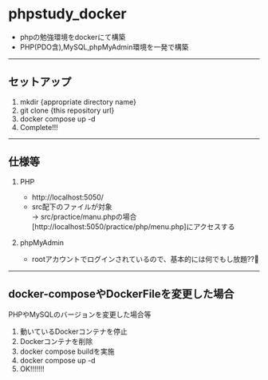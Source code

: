 # phpstudy_docker
- phpの勉強環境をdockerにて構築
- PHP(PDO含),MySQL,phpMyAdmin環境を一発で構築
---

## セットアップ
1. mkdir {appropriate directory name}
2. git clone {this repository url}
3. docker compose up -d
4. Complete!!!

---

## 仕様等
1. PHP
   * http://localhost:5050/
   * src配下のファイルが対象  
      -> src/practice/manu.phpの場合[http://localhost:5050/practice/php/menu.php]にアクセスする  
     
2. phpMyAdmin  
   * rootアカウントでログインされているので、基本的には何でもし放題??🥺

---

## docker-composeやDockerFileを変更した場合
PHPやMySQLのバージョンを変更した場合等  
1. 動いているDockerコンテナを停止
2. Dockerコンテナを削除
3. docker compose buildを実施
4. docker compose up -d
5. OK!!!!!!!
